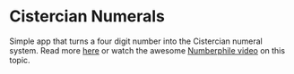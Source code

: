 # Cistercian Numerals

Simple app that turns a four digit number into the Cistercian numeral system. Read more [here](https://en.wikipedia.org/wiki/Cistercian_numerals) or watch the awesome [Numberphile video](https://www.youtube.com/watch?v=9p55Qgt7Ciw) on this topic. 
